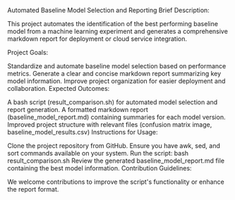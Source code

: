
Automated Baseline Model Selection and Reporting
Brief Description:

This project automates the identification of the best performing baseline model from a machine learning experiment and generates a comprehensive markdown report for deployment or cloud service integration.

Project Goals:

Standardize and automate baseline model selection based on performance metrics.
Generate a clear and concise markdown report summarizing key model information.
Improve project organization for easier deployment and collaboration.
Expected Outcomes:

A bash script (result_comparison.sh) for automated model selection and report generation.
A formatted markdown report (baseline_model_report.md) containing summaries for each model version.
Improved project structure with relevant files (confusion matrix image, baseline_model_results.csv)
Instructions for Usage:

Clone the project repository from GitHub.
Ensure you have awk, sed, and sort commands available on your system.
Run the script: bash result_comparison.sh
Review the generated baseline_model_report.md file containing the best model information.
Contribution Guidelines:

We welcome contributions to improve the script's functionality or enhance the report format.
